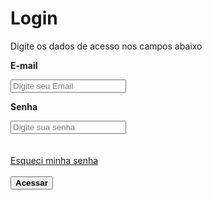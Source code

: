 <!DOCTYPE html>
<html lang="pt-br">
<head>
    <meta charset="UTF-8">
    <meta name="viewport" content="width=device-width, initial-scale=1.0">
    <script src="https://kit.fontawesome.com/6ca0558071.js" crossorigin="anonymous"></script>
    <link rel="stylesheet" href="form1.css">
   </head>
<body>
    <div class="tela">
        <form>
            <h1>Login</h1>
            <p>Digite os dados de acesso nos campos abaixo</p>
            <p class="titulos_input"><strong>E-mail</strong></p>
            <input type="email" placeholder="Digite seu Email" class="input" required>
             <p class="titulos_input"><strong>Senha</strong></p>
            <div class="input-wrapper">
                <input type="password" placeholder="Digite sua senha" class="input" id="senha1" required>
                <i class="fa-regular fa-eye" id="eye1"></i>
            </div>
             <br><br>
            <a href="senha.html">Esqueci minha senha</a>
            <br><br>
            <button><strong>Acessar</strong></button>
        </form>
    </div>
<script>
        document.addEventListener("DOMContentLoaded", function () {
            const togglePasswordIcon = document.getElementById('eye1');
            const passwordInput = document.getElementById('senha1');
togglePasswordIcon.addEventListener('click', function () {
                const isPasswordVisible = passwordInput.getAttribute('type') === 'password';
           if (isPasswordVisible) {
                    passwordInput.setAttribute('type', 'text');
                    togglePasswordIcon.classList.add('eye-active');
                    togglePasswordIcon.classList.remove('fa-eye');
                    togglePasswordIcon.classList.add('fa-eye-slash');
                } else {
                    passwordInput.setAttribute('type', 'password');
                    togglePasswordIcon.classList.remove('eye-active');
                    togglePasswordIcon.classList.remove('fa-eye-slash');
                    togglePasswordIcon.classList.add('fa-eye');
                }
            });
        });
    </script>
</body>
</html>
